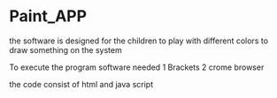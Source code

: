 # Paint_APP

the software is designed for the children to play with different colors to draw something on the system

To execute the program software needed
1 Brackets
2 crome browser



the code consist of html and java script
